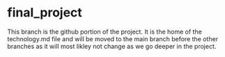 # final_project

This branch is the github portion of the project. It is the home of the technology.md file and will be moved to the main branch before the other branches as it will most likley not change as we go deeper in the project.
